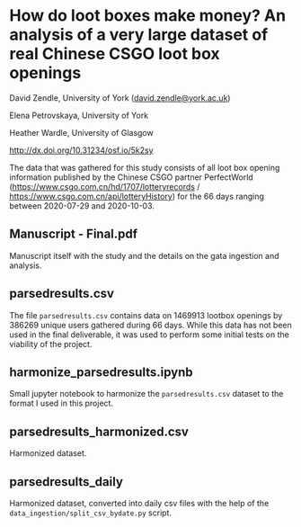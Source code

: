 # How do loot boxes make money? An analysis of a very large dataset of real Chinese CSGO loot box openings

David Zendle, University of York (david.zendle@york.ac.uk)

Elena Petrovskaya, University of York

Heather Wardle, University of Glasgow


http://dx.doi.org/10.31234/osf.io/5k2sy

The data that was gathered for this study consists of all loot box opening information published by the Chinese CSGO partner PerfectWorld (https://www.csgo.com.cn/hd/1707/lotteryrecords / https://www.csgo.com.cn/api/lotteryHistory) for the 66 days ranging between 2020-07-29 and 2020-10-03.

## Manuscript - Final.pdf
Manuscript itself with the study and the details on the gata ingestion and analysis.

## parsedresults.csv
The file `parsedresults.csv` contains data on 1469913 lootbox openings by 386269 unique users gathered during 66 days. While this data has not been used in the final deliverable, it was used to perform some initial tests on the viability of the project.

## harmonize_parsedresults.ipynb
Small jupyter notebook to harmonize the `parsedresults.csv` dataset to the format I used in this project.

## parsedresults_harmonized.csv
Harmonized dataset.

## parsedresults_daily
Harmonized dataset, converted into daily csv files with the help of the `data_ingestion/split_csv_bydate.py` script.
